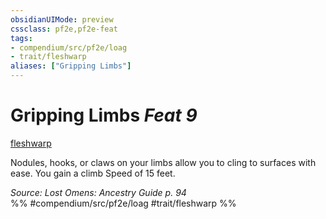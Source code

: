 ```yaml
---
obsidianUIMode: preview
cssclass: pf2e,pf2e-feat
tags:
- compendium/src/pf2e/loag
- trait/fleshwarp
aliases: ["Gripping Limbs"]
---
```

# Gripping Limbs  *Feat 9*  
[fleshwarp](/rules/traits/fleshwarp-loag.md)  


Nodules, hooks, or claws on your limbs allow you to cling to surfaces with ease. You gain a climb Speed of 15 feet.

*Source: Lost Omens: Ancestry Guide p. 94*  
%% #compendium/src/pf2e/loag #trait/fleshwarp %%